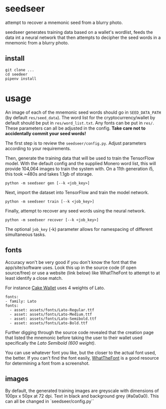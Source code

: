 # seedseer

attempt to recover a mnemonic seed from a blurry photo.

seedseer generates training data based on a wallet's wordlist, feeds the data int a neural network that then attempts to decipher the seed words in a mnemonic from a blurry photo.

## install

    git clone ...
    cd seedeer
    pipenv install

# usage

An image of each of the mnemonic seed words should go in `SEED_DATA_PATH` (by default `res/seed_data`). The word list for the cryptocurrency/wallet by default should be put in `res/word_list.txt`. Any fonts can be put in `res/`. These parameters can all be adjusted in the config. **Take care not to accidentally commit your seed words!**

The first step is to review the `seedseer/config.py`. Adjust parameters according to your requirements.

Then, generate the training data that will be used to train the TensorFlow model. With the default config and the supplied Monero word list, this will provide 104,064 images to train the system with. On a 11th generation i5, this took ~480s and takes 1.1gb of storage.

    python -m seedseer gen [--k <job_key>]

Next, import the dataset into TensorFlow and train the model network.

    python -m seedseer train [--k <job_key>]

Finally, attempt to recover any seed words using the neural network.

    python -m seedseer recover [--k <job_key>]

The optional `job_key` (-k) parameter allows for namespacing of different simultaneous tasks.

## fonts    
Accuracy won't be very good if you don't know the font that the app/site/software uses. Look this up in the source code (if open source/free) or use a website (link below) like WhatTheFont to attempt to at least identify a close match.

For instance [Cake Wallet](https://github.com/cake-tech/cake_wallet/) uses 4 weights of Lato.

    fonts:
    - family: Lato
    fonts:
      - asset: assets/fonts/Lato-Regular.ttf
      - asset: assets/fonts/Lato-Medium.ttf
      - asset: assets/fonts/Lato-Semibold.ttf
      - asset: assets/fonts/Lato-Bold.ttf

Further digging through the source code revealed that the creation page that listed the mnemonic before taking the user to their wallet used specifically the *Lato Semibold (600 weight)*.

You can use whatever font you like, but the closer to the actual font used, the better. If you can't find the font easily, [WhatTheFont](https://www.myfonts.com/WhatTheFont/) is a good resource for determining a font from a screenshot.

## images

By default, the generated training images are greyscale with dimensions of 100px x 50px at 72 dpi. Text in black and background grey (#a0a0a0). This can all be changed in `seedseer/config.py``

